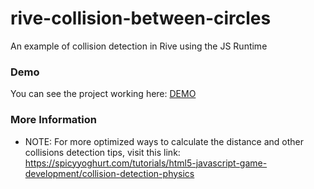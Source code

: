# rive-collision-between-circles
An example of collision detection in Rive using the JS Runtime


### Demo
You can see the project working here: [DEMO](https://pedroalpera.github.io/rive-collision-between-circles/)

### More Information
-  NOTE: For more optimized ways to calculate the distance and other collisions detection tips, visit this link:
   https://spicyyoghurt.com/tutorials/html5-javascript-game-development/collision-detection-physics

 



